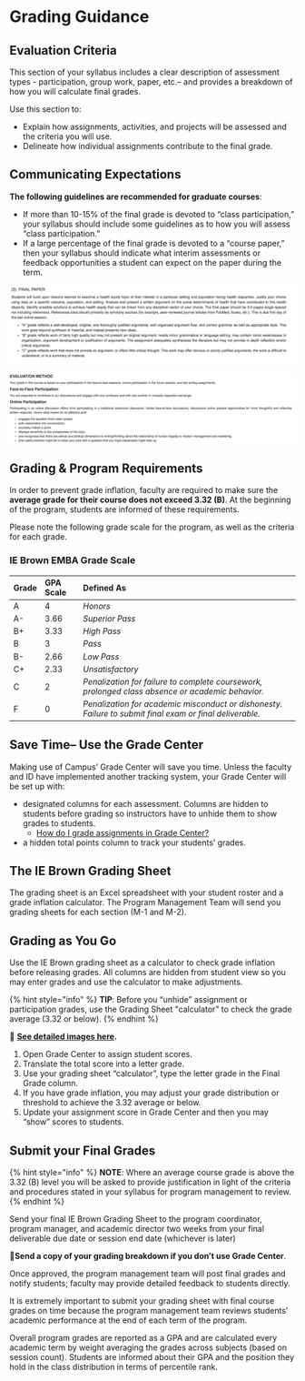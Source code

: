 # Grading Guidance

## Evaluation Criteria

This section of your syllabus includes a clear description of assessment types - participation, group work, paper, etc.– and provides a breakdown of how you will calculate final grades.

Use this section to:

* Explain how assignments, activities, and projects will be assessed and the criteria you will use.
* Delineate how individual assignments contribute to the final grade.

## **Communicating Expectations**

**The following guidelines are recommended for graduate courses**:

* If more than 10-15% of the final grade is devoted to “class participation,” your syllabus should include some guidelines as to how you will assess “class participation.”
* If a large percentage of the final grade is devoted to a “course paper,” then your syllabus should indicate what interim assessments or feedback opportunities a student can expect on the paper during the term.

![Example 1\) Final Paper Expectations](../../.gitbook/assets/screen-shot-2018-11-30-at-13.47.48.png)

![Example 2\) Participation Expectations ](../../.gitbook/assets/screen-shot-2018-11-30-at-13.44.53.png)

## **Grading & Program Requirements**

In order to prevent grade inflation, faculty are required to make sure the **average grade for their course does not exceed 3.32 \(B\)**. At the beginning of the program, students are informed of these requirements.

Please note the following grade scale for the program, as well as the criteria for each grade.

### **IE Brown EMBA Grade Scale**

| Grade | GPA Scale | Defined As |
| :--- | :--- | :--- |
| A | 4 | _Honors_ |
| A- | 3.66 | _Superior Pass_ |
| B+ | 3.33 | _High Pass_ |
| B | 3 | _Pass_ |
| B- | 2.66 | _Low Pass_ |
| C+ | 2.33 | _Unsatisfactory_ |
| C | 2 | _Penalization for failure to complete coursework, prolonged class absence or academic behavior._ |
| F | 0 | _Penalization for academic misconduct or dishonesty. Failure to submit final exam or final deliverable._ |

## **Save Time– Use the Grade Center**

Making use of Campus’ Grade Center will save you time. Unless the faculty and ID have implemented another tracking system, your Grade Center will be set up with:

* designated columns for each assessment. Columns are hidden to students before grading so instructors have to unhide them to show grades to students.
  * [How do I grade assignments in Grade Center?](http://www.screencast.com/t/sUfrlnG9qrM4)
* a hidden total points column to track your students’ grades.

## **The IE Brown Grading Sheet**

The grading sheet is an Excel spreadsheet with your student roster and a grade inflation calculator. The Program Management Team will send you grading sheets for each section \(M-1 and M-2\).

## **Grading as You Go**

Use the IE Brown grading sheet as a calculator to check grade inflation before releasing grades. All columns are hidden from student view so you may enter grades and use the calculator to make adjustments.

{% hint style="info" %}
**TIP**: Before you “unhide” assignment or participation grades, use the Grading Sheet "calculator" to check the grade average \(3.32 or below\).
{% endhint %}

👀 [**See detailed images here**](https://brown-sps-online.gitbook.io/facultyguide/ie-brown-emba-faculty/assessment-and-evaluation/sample-screenshots)**.**

1. Open Grade Center to assign student scores.
2. Translate the total score into a letter grade.
3. Use your grading sheet “calculator”, type the letter grade in the Final Grade column.
4. If you have grade inflation, you may adjust your grade distribution or threshold to achieve the 3.32 average or below.
5. Update your assignment score in Grade Center and then you may “show” scores to students.  

## **Submit your Final Grades**

{% hint style="info" %}
**NOTE**: Where an average course grade is above the 3.32 \(B\) level you will be asked to provide justification in light of the criteria and procedures stated in your syllabus for program management to review.
{% endhint %}

Send your final IE Brown Grading Sheet to the program coordinator, program manager, and academic director two weeks from your final deliverable due date or session end date \(whichever is later\)

🚩**Send a copy of your grading breakdown if you don’t use Grade Center**.

Once approved, the program management team will post final grades and notify students; faculty may provide detailed feedback to students directly.

It is extremely important to submit your grading sheet with final course grades on time because the program management team reviews students’ academic performance at the end of each term of the program.

Overall program grades are reported as a GPA and are calculated every academic term by weight averaging the grades across subjects \(based on session count\). Students are informed about their GPA and the position they hold in the class distribution in terms of percentile rank.

